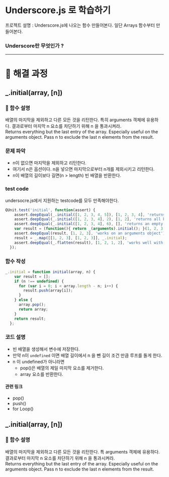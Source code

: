 # Underscore.js 로 학습하기
프로젝트 설명 : Underscore.js에 나오는 함수 만들어본다. 일단 Arrays 함수부터 만들어본다.   
### Underscore란 무엇인가 ?

---
# :key: 해결 과정 
## _.initial(array, [n]) 
### :speech_balloon: 함수 설명
배열의 마지막을 제외하고 다른 모든 것을 리턴한다. 특히 arguments 객체에 유용하다. 결과로부터 마지막 n 요소를 차단하기 위해 n 을 통과시켜라.  
Returns everything but the last entry of the array. Especially useful on the arguments object. Pass n to exclude the last n elements from the result.

### 문제 파악 
* n이 없으면 마지막을 제외하고 리턴한다.
* 여기서 n은 옵션이다. n을 넣으면 마지막으로부터 n개를 제외시키고 리턴한다.     
* n이 배열의 길이보다 길면(n > length) 빈 배열을 반환한다. 

### test code
undersocre.js에서 지원하는 testcode를 모두 만족해야한다. 
```javascript
QUnit.test('initial', function(assert) {
    assert.deepEqual(_.initial([1, 2, 3, 4, 5]), [1, 2, 3, 4], 'returns all but the last element');
    assert.deepEqual(_.initial([1, 2, 3, 4], 2), [1, 2], 'returns all but the last n elements');
    assert.deepEqual(_.initial([1, 2, 3, 4], 6), [], 'returns an empty array when n > length');
    var result = (function(){ return _(arguments).initial(); }(1, 2, 3, 4));
    assert.deepEqual(result, [1, 2, 3], 'works on an arguments object');
    result = _.map([[1, 2, 3], [1, 2, 3]], _.initial);
    assert.deepEqual(_.flatten(result), [1, 2, 1, 2], 'works well with _.map');
  });
```
### 함수 작성 
```javascript
_.initial = function initial(array, n) {
    var result = [];
    if (n !== undefined) {
      for (var i = 0; i < array.length - n; i++) {
        result.push(array[i]);
      }
    } else {
      array.pop();
      return array;
    }
    return result;
  };
```

### 코드 설명 
* 빈 배열을 생성해서 변수에 저장한다. 
* 만약 n이 `undefined` 이면 배열 길이에서 n 을 뺀 길이 조건 만큼 루프를 돌게 한다. 
* n 이 undefined가 아니라면  
  * pop()은 배열의 제일 마지막 요소를 제거한다. 
  * array 요소를 반환한다. 

#### 관련 링크 
* pop()   
* push()  
* for Loop()  

## _.initial(array, [n]) 
### :speech_balloon: 함수 설명
배열의 마지막을 제외하고 다른 모든 것을 리턴한다. 특 arguments 객체에 유용하다. 결과로부터 마지막 n 요소를 차단하기 위해 n 을 통과시켜라.  
Returns everything but the last entry of the array. Especially useful on the arguments object. Pass n to exclude the last n elements from the result.





